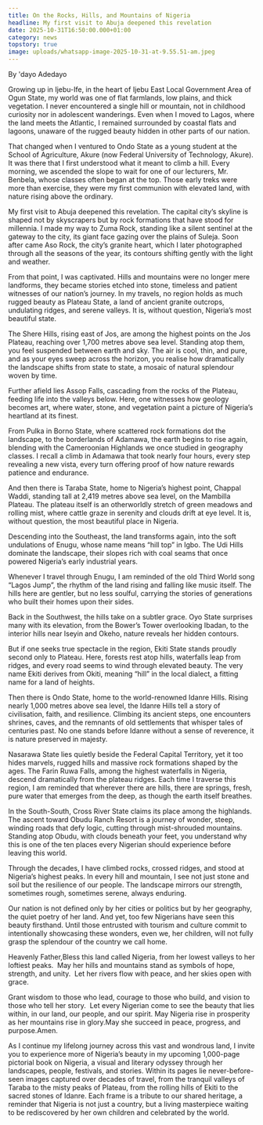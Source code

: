 ```yaml
---
title: On the Rocks, Hills, and Mountains of Nigeria
headline: My first visit to Abuja deepened this revelation
date: 2025-10-31T16:50:00.000+01:00
category: news
topstory: true
image: uploads/whatsapp-image-2025-10-31-at-9.55.51-am.jpeg
---
```

By 'dayo Adedayo

Growing up in Ijebu-Ife, in the heart of Ijebu East Local Government Area of Ogun State, my world was one of flat farmlands, low plains, and thick vegetation. I never encountered a single hill or mountain, not in childhood curiosity nor in adolescent wanderings. Even when I moved to Lagos, where the land meets the Atlantic, I remained surrounded by coastal flats and lagoons, unaware of the rugged beauty hidden in other parts of our nation.


That changed when I ventured to Ondo State as a young student at the School of Agriculture, Akure (now Federal University of Technology, Akure). It was there that I first understood what it meant to climb a hill. Every morning, we ascended the slope to wait for one of our lecturers, Mr. Benbela, whose classes often began at the top. Those early treks were more than exercise, they were my first communion with elevated land, with nature rising above the ordinary.


My first visit to Abuja deepened this revelation. The capital city’s skyline is shaped not by skyscrapers but by rock formations that have stood for millennia. I made my way to Zuma Rock, standing like a silent sentinel at the gateway to the city, its giant face gazing over the plains of Suleja. Soon after came Aso Rock, the city’s granite heart, which I later photographed through all the seasons of the year, its contours shifting gently with the light and weather.


From that point, I was captivated. Hills and mountains were no longer mere landforms, they became stories etched into stone, timeless and patient witnesses of our nation’s journey.
In my travels, no region holds as much rugged beauty as Plateau State, a land of ancient granite outcrops, undulating ridges, and serene valleys. It is, without question, Nigeria’s most beautiful state.


The Shere Hills, rising east of Jos, are among the highest points on the Jos Plateau, reaching over 1,700 metres above sea level. Standing atop them, you feel suspended between earth and sky. The air is cool, thin, and pure, and as your eyes sweep across the horizon, you realise how dramatically the landscape shifts from state to state, a mosaic of natural splendour woven by time.


Further afield lies Assop Falls, cascading from the rocks of the Plateau, feeding life into the valleys below. Here, one witnesses how geology becomes art, where water, stone, and vegetation paint a picture of Nigeria’s heartland at its finest.


From Pulka in Borno State, where scattered rock formations dot the landscape, to the borderlands of Adamawa, the earth begins to rise again, blending with the Cameroonian Highlands we once studied in geography classes. I recall a climb in Adamawa that took nearly four hours, every step revealing a new vista, every turn offering proof of how nature rewards patience and endurance.


And then there is Taraba State, home to Nigeria’s highest point, Chappal Waddi, standing tall at 2,419 metres above sea level, on the Mambilla Plateau. The plateau itself is an otherworldly stretch of green meadows and rolling mist, where cattle graze in serenity and clouds drift at eye level. It is, without question, the most beautiful place in Nigeria.


Descending into the Southeast, the land transforms again, into the soft undulations of Enugu, whose name means “hill top” in Igbo. The Udi Hills dominate the landscape, their slopes rich with coal seams that once powered Nigeria’s early industrial years.


Whenever I travel through Enugu, I am reminded of the old Third World song “Lagos Jump”, the rhythm of the land rising and falling like music itself. The hills here are gentler, but no less soulful, carrying the stories of generations who built their homes upon their sides.


Back in the Southwest, the hills take on a subtler grace. Oyo State surprises many with its elevation, from the Bower’s Tower overlooking Ibadan, to the interior hills near Iseyin and Okeho, nature reveals her hidden contours.


But if one seeks true spectacle in the region, Ekiti State stands proudly second only to Plateau. Here, forests rest atop hills, waterfalls leap from ridges, and every road seems to wind through elevated beauty. The very name Ekiti derives from Okiti, meaning “hill” in the local dialect, a fitting name for a land of heights.


Then there is Ondo State, home to the world-renowned Idanre Hills. Rising nearly 1,000 metres above sea level, the Idanre Hills tell a story of civilisation, faith, and resilience. Climbing its ancient steps, one encounters shrines, caves, and the remnants of old settlements that whisper tales of centuries past. No one stands before Idanre without a sense of reverence, it is nature preserved in majesty.


Nasarawa State lies quietly beside the Federal Capital Territory, yet it too hides marvels, rugged hills and massive rock formations shaped by the ages. The Farin Ruwa Falls, among the highest waterfalls in Nigeria, descend dramatically from the plateau ridges. Each time I traverse this region, I am reminded that wherever there are hills, there are springs, fresh, pure water that emerges from the deep, as though the earth itself breathes.


In the South-South, Cross River State claims its place among the highlands. The ascent toward Obudu Ranch Resort is a journey of wonder, steep, winding roads that defy logic, cutting through mist-shrouded mountains. Standing atop Obudu, with clouds beneath your feet, you understand why this is one of the ten places every Nigerian should experience before leaving this world.


Through the decades, I have climbed rocks, crossed ridges, and stood at Nigeria’s highest peaks. In every hill and mountain, I see not just stone and soil but the resilience of our people. The landscape mirrors our strength, sometimes rough, sometimes serene, always enduring.


Our nation is not defined only by her cities or politics but by her geography, the quiet poetry of her land. And yet, too few Nigerians have seen this beauty firsthand. Until those entrusted with tourism and culture commit to intentionally showcasing these wonders, even we, her children, will not fully grasp the splendour of the country we call home.


Heavenly Father,Bless this land called Nigeria, from her lowest valleys to her loftiest peaks. 
May her hills and mountains stand as symbols of hope, strength, and unity. 
Let her rivers flow with peace, and her skies open with grace.


Grant wisdom to those who lead, courage to those who build, and vision to those who tell her story. 
Let every Nigerian come to see the beauty that lies within, in our land, our people, and our spirit.
May Nigeria rise in prosperity as her mountains rise in glory.May she succeed in peace, progress, and purpose.Amen.


As I continue my lifelong journey across this vast and wondrous land, I invite you to experience more of Nigeria’s beauty in my upcoming 1,000-page pictorial book on Nigeria, a visual and literary odyssey through her landscapes, people, festivals, and stories. Within its pages lie never-before-seen images captured over decades of travel, from the tranquil valleys of Taraba to the misty peaks of Plateau, from the rolling hills of Ekiti to the sacred stones of Idanre. Each frame is a tribute to our shared heritage, a reminder that Nigeria is not just a country, but a living masterpiece waiting to be rediscovered by her own children and celebrated by the world.
